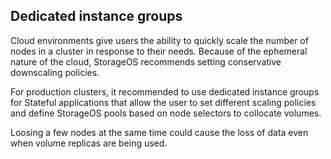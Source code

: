 ## Dedicated instance groups

Cloud environments give users the ability to quickly scale the number of nodes
in a cluster in response to their needs. Because of the ephemeral nature of the
cloud, StorageOS recommends setting conservative downscaling policies.

For production clusters, it recommended to use dedicated instance groups for
Stateful applications that allow the user to set different scaling policies and
define StorageOS pools based on node selectors to collocate volumes.

Loosing a few nodes at the same time could cause the loss of data even when
volume replicas are being used.
